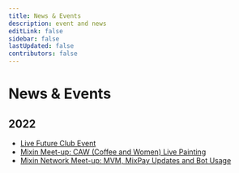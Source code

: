 ```yaml
---
title: News & Events
description: event and news
editLink: false
sidebar: false
lastUpdated: false
contributors: false
---
```


# News & Events

## 2022

- [Live Future Club Event](./live-future-club-event/)
- [Mixin Meet-up: CAW (Coffee and Women) Live Painting](./mixin-meet-up-caw-coffee-and-women-live-painting/)
- [Mixin Network Meet-up: MVM, MixPay Updates and Bot Usage](./mixin-network-meet-up-mvm-mixpay-updates-and-bot-usage/)
